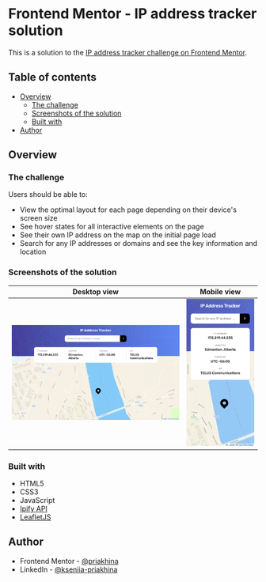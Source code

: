 # Frontend Mentor - IP address tracker solution

This is a solution to the [IP address tracker challenge on Frontend Mentor](https://www.frontendmentor.io/challenges/ip-address-tracker-I8-0yYAH0).

## Table of contents

- [Overview](#overview)
  - [The challenge](#the-challenge)
  - [Screenshots of the solution](#screenshots-of-the-solution)
  - [Built with](#built-with)
- [Author](#author)

## Overview

### The challenge

Users should be able to:

- View the optimal layout for each page depending on their device's screen size
- See hover states for all interactive elements on the page
- See their own IP address on the map on the initial page load
- Search for any IP addresses or domains and see the key information and location

### Screenshots of the solution

<table>
  <thead>
    <tr>
      <th>Desktop view</td>
      <th>Mobile view</td>
    </tr>
  </thead>
  <tbody>
    <tr>
      <td width="70%"><img src="/screenshots/desktop-view.png" width="100%" height="auto"></td>
      <td width="30%"><img src="/screenshots/mobile-view.png" width="100%" height="auto"></td>
    </tr>
  </tbody>
</table>

### Built with

- HTML5
- CSS3
- JavaScript
- [Ipify API](https://geo.ipify.org)
- [LeafletJS](https://leafletjs.com)

## Author

- Frontend Mentor - [@priakhina](https://www.frontendmentor.io/profile/priakhina)
- LinkedIn - [@kseniia-priakhina](https://www.linkedin.com/in/kseniia-priakhina)

